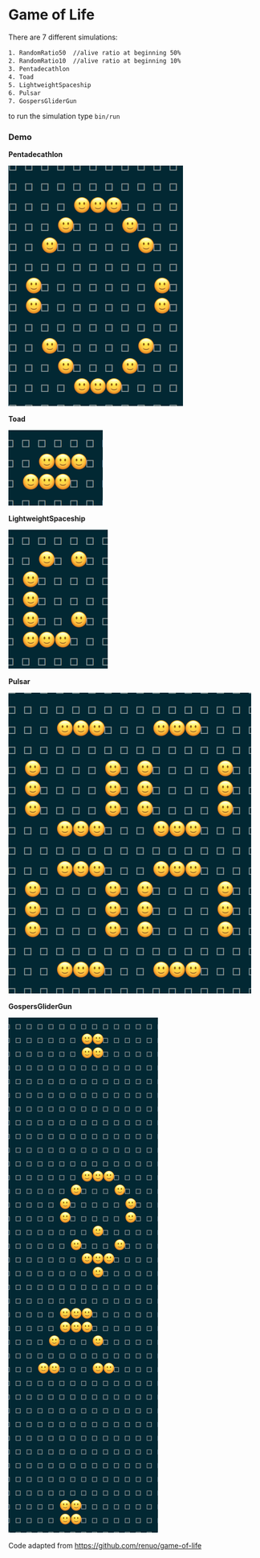 # Game of Life

There are 7 different simulations:

```
1. RandomRatio50  //alive ratio at beginning 50%
2. RandomRatio10  //alive ratio at beginning 10%
3. Pentadecathlon
4. Toad
5. LightweightSpaceship
6. Pulsar
7. GospersGliderGun
```

to run the simulation type `bin/run`

### Demo

**Pentadecathlon**

![](demo/Pentadecathlon.png)

**Toad**

![](demo/Toad.png)

**LightweightSpaceship**

![](demo/LightweightSpaceship.png)

**Pulsar**

![](demo/Pulsar.png)

**GospersGliderGun**

![](demo/GospersGliderGun.png)


Code adapted from <https://github.com/renuo/game-of-life>
